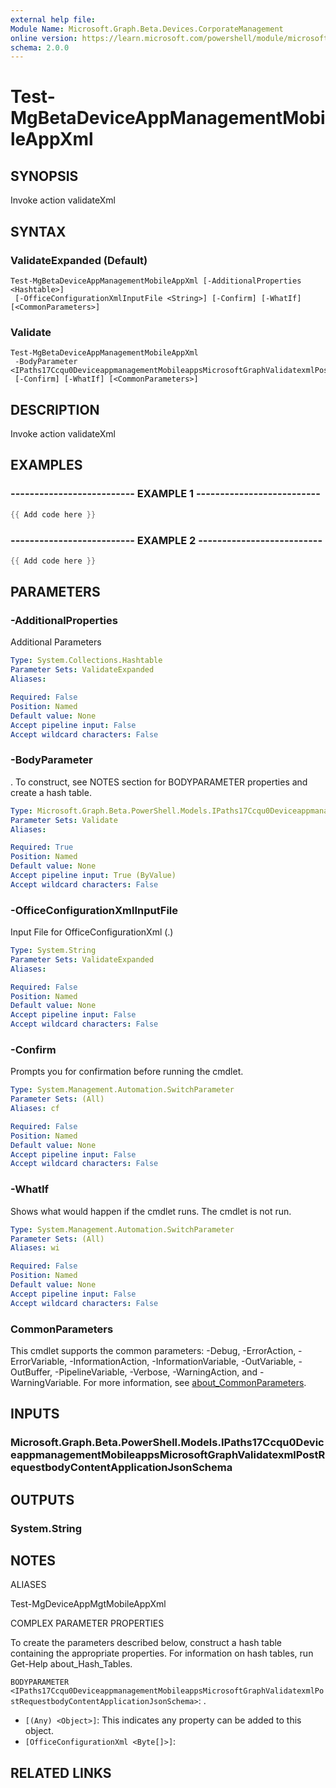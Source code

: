 ```yaml
---
external help file:
Module Name: Microsoft.Graph.Beta.Devices.CorporateManagement
online version: https://learn.microsoft.com/powershell/module/microsoft.graph.beta.devices.corporatemanagement/test-mgbetadeviceappmanagementmobileappxml
schema: 2.0.0
---
```


# Test-MgBetaDeviceAppManagementMobileAppXml

## SYNOPSIS
Invoke action validateXml

## SYNTAX

### ValidateExpanded (Default)
```
Test-MgBetaDeviceAppManagementMobileAppXml [-AdditionalProperties <Hashtable>]
 [-OfficeConfigurationXmlInputFile <String>] [-Confirm] [-WhatIf] [<CommonParameters>]
```

### Validate
```
Test-MgBetaDeviceAppManagementMobileAppXml
 -BodyParameter <IPaths17Ccqu0DeviceappmanagementMobileappsMicrosoftGraphValidatexmlPostRequestbodyContentApplicationJsonSchema>
 [-Confirm] [-WhatIf] [<CommonParameters>]
```

## DESCRIPTION
Invoke action validateXml

## EXAMPLES

### -------------------------- EXAMPLE 1 --------------------------
```powershell
{{ Add code here }}
```



### -------------------------- EXAMPLE 2 --------------------------
```powershell
{{ Add code here }}
```



## PARAMETERS

### -AdditionalProperties
Additional Parameters

```yaml
Type: System.Collections.Hashtable
Parameter Sets: ValidateExpanded
Aliases:

Required: False
Position: Named
Default value: None
Accept pipeline input: False
Accept wildcard characters: False
```

### -BodyParameter
.
To construct, see NOTES section for BODYPARAMETER properties and create a hash table.

```yaml
Type: Microsoft.Graph.Beta.PowerShell.Models.IPaths17Ccqu0DeviceappmanagementMobileappsMicrosoftGraphValidatexmlPostRequestbodyContentApplicationJsonSchema
Parameter Sets: Validate
Aliases:

Required: True
Position: Named
Default value: None
Accept pipeline input: True (ByValue)
Accept wildcard characters: False
```

### -OfficeConfigurationXmlInputFile
Input File for OfficeConfigurationXml (.)

```yaml
Type: System.String
Parameter Sets: ValidateExpanded
Aliases:

Required: False
Position: Named
Default value: None
Accept pipeline input: False
Accept wildcard characters: False
```

### -Confirm
Prompts you for confirmation before running the cmdlet.

```yaml
Type: System.Management.Automation.SwitchParameter
Parameter Sets: (All)
Aliases: cf

Required: False
Position: Named
Default value: None
Accept pipeline input: False
Accept wildcard characters: False
```

### -WhatIf
Shows what would happen if the cmdlet runs.
The cmdlet is not run.

```yaml
Type: System.Management.Automation.SwitchParameter
Parameter Sets: (All)
Aliases: wi

Required: False
Position: Named
Default value: None
Accept pipeline input: False
Accept wildcard characters: False
```

### CommonParameters
This cmdlet supports the common parameters: -Debug, -ErrorAction, -ErrorVariable, -InformationAction, -InformationVariable, -OutVariable, -OutBuffer, -PipelineVariable, -Verbose, -WarningAction, and -WarningVariable. For more information, see [about_CommonParameters](http://go.microsoft.com/fwlink/?LinkID=113216).

## INPUTS

### Microsoft.Graph.Beta.PowerShell.Models.IPaths17Ccqu0DeviceappmanagementMobileappsMicrosoftGraphValidatexmlPostRequestbodyContentApplicationJsonSchema

## OUTPUTS

### System.String

## NOTES

ALIASES

Test-MgDeviceAppMgtMobileAppXml

COMPLEX PARAMETER PROPERTIES

To create the parameters described below, construct a hash table containing the appropriate properties. For information on hash tables, run Get-Help about_Hash_Tables.


`BODYPARAMETER <IPaths17Ccqu0DeviceappmanagementMobileappsMicrosoftGraphValidatexmlPostRequestbodyContentApplicationJsonSchema>`: .
  - `[(Any) <Object>]`: This indicates any property can be added to this object.
  - `[OfficeConfigurationXml <Byte[]>]`: 

## RELATED LINKS

